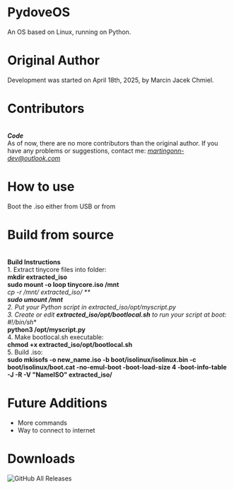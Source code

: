 # PydoveOS
An OS based on Linux, running on Python.
# Original Author 
Development was started on April 18th, 2025, by Marcin Jacek Chmiel.
# Contributors 
 <br>***Code***<br>
As of now, there are no more contributors than the original author.
If you have any problems or suggestions, contact me: *martingonn-dev@outlook.com*
# How to use
  Boot the .iso either from USB or from 
# Build from source
<br>**Build Instructions**
<br>1. Extract tinycore files into folder:
<br>**mkdir extracted_iso**
<br>**sudo mount -o loop tinycore.iso /mnt**
<br>**cp -r /mnt/* extracted_iso/ **
<br>**sudo umount /mnt**
<br>2. Put your Python script in extracted_iso/opt/myscript.py
<br>3. Create or edit **extracted_iso/opt/bootlocal.sh** to run your script at boot:
<br>**#!/bin/sh**
<br>**python3 /opt/myscript.py**
<br>4. Make bootlocal.sh executable:
<br>**chmod +x extracted_iso/opt/bootlocal.sh**
<br>5. Build .iso:
<br>**sudo mkisofs -o new_name.iso -b boot/isolinux/isolinux.bin -c boot/isolinux/boot.cat -no-emul-boot -boot-load-size 4 -boot-info-table -J -R -V "NameISO" extracted_iso/**
# Future Additions
* More commands
* Way to connect to internet

# Downloads
![GitHub All Releases](https://img.shields.io/github/downloads/Martingonn/PydoveOS/total)
